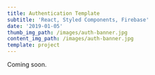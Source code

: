 ```yaml
---
title: Authentication Template
subtitle: 'React, Styled Components, Firebase'
date: '2019-01-05'
thumb_img_path: /images/auth-banner.jpg
content_img_path: /images/auth-banner.jpg
template: project
---
```

Coming soon.